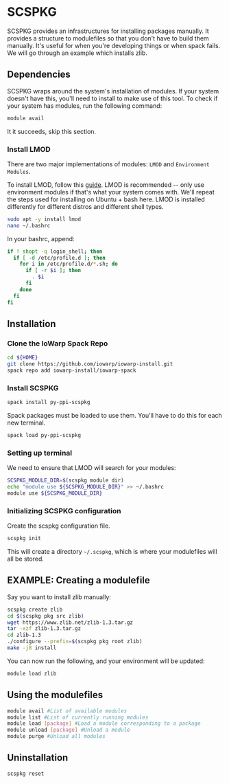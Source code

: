 # SCSPKG

SCSPKG provides an infrastructures for installing packages manually.
It provides a structure to modulefiles so that you don't have to build them manually.
It's useful for when you're developing things or when spack fails.
We will go through an example which installs zlib.

## Dependencies

SCSPKG wraps around the system's installation of modules.
If your system doesn't have this, you'll need to install 
to make use of this tool. To check if your system has modules,
run the following command:

```bash
module avail
```

It it succeeds, skip this section.

### Install LMOD

There are two major implementations of modules: 
``LMOD`` and ``Environment Modules``.

To install LMOD, follow this [guide](https://lmod.readthedocs.io/en/latest/030_installing.html).
LMOD is recommended -- only use environment modules if that's what your system
comes with. We'll repeat the steps used for installing on Ubuntu + bash here.
LMOD is installed differently for different distros and different shell types.

```bash
sudo apt -y install lmod
nano ~/.bashrc
```

In your bashrc, append:
```bash
if ! shopt -q login_shell; then
  if [ -d /etc/profile.d ]; then
    for i in /etc/profile.d/*.sh; do
      if [ -r $i ]; then
        . $i
      fi
    done
  fi
fi
```


## Installation

### Clone the IoWarp Spack Repo
```bash
cd ${HOME}
git clone https://github.com/iowarp/iowarp-install.git
spack repo add iowarp-install/iowarp-spack
```

### Install SCSPKG
```bash
spack install py-ppi-scspkg
```

Spack packages must be loaded to use them.
You'll have to do this for each new terminal.
```bash
spack load py-ppi-scspkg
```

### Setting up terminal

We need to ensure that LMOD will search for your modules:

```bash
SCSPKG_MODULE_DIR=$(scspkg module dir)
echo "module use ${SCSPKG_MODULE_DIR}" >> ~/.bashrc
module use ${SCSPKG_MODULE_DIR}
```

### Initializing SCSPKG configuration

Create the scspkg configuration file.
```bash
scspkg init
```

This will create a directory ``~/.scspkg``, which is
where your modulefiles will all be stored.

## EXAMPLE: Creating a modulefile
Say you want to install zlib manually:
```bash
scspkg create zlib
cd $(scspkg pkg src zlib)
wget https://www.zlib.net/zlib-1.3.tar.gz
tar -xzf zlib-1.3.tar.gz
cd zlib-1.3
./configure --prefix=$(scspkg pkg root zlib)
make -j8 install
```

You can now run the following, and your environment
will be updated:
```bash
module load zlib
```

## Using the modulefiles

```bash
module avail #List of available modules
module list #List of currently running modules
module load [package] #Load a module corresponding to a package
module unload [package] #Unload a module
module purge #Unload all modules
```

## Uninstallation

```bash
scspkg reset
```